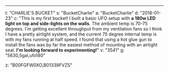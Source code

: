 ---
t: "CHARLIE'S BUCKET"
s: "BucketCharlie"
a: "BucketCharlie"
d: "2018-01-23"
c: "This is my first bucket! I built a basic UFO setup with <strong>a 180w LED light on top and side-lights on the walls</strong>. The ambient temp is 70-75 degrees. I'm getting excellent throughput from my ventilation fans so I think I have a pretty airtight system, and the current 75 degree internal temp is with my fans running at half speed. I found that using a hot glue gun to install the fans was by far the easiest method of mounting with an airtight seal. <strong>I'm looking forward to experimenting!</strong>"
v: "3541"
g: "5630,5gal,ufo180"

z: "B00FGFW0XO,B01339FVZS"
